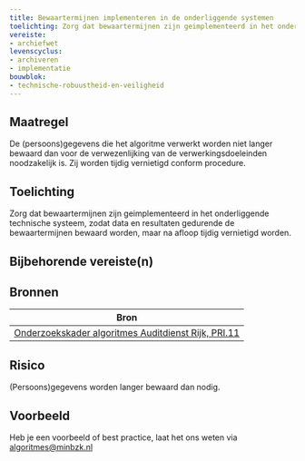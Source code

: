 ```yaml
---
title: Bewaartermijnen implementeren in de onderliggende systemen
toelichting: Zorg dat bewaartermijnen zijn geimplementeerd in het onderliggende technische systeem, zodat data en resultaten gedurende de bewaartermijnen bewaard worden. 
vereiste:
- archiefwet 
levenscyclus: 
- archiveren
- implementatie
bouwblok: 
- technische-robuustheid-en-veiligheid
---
```


<!-- tags -->

## Maatregel
<!-- Vul hier een omschrijving in van wat deze maatregel inhoudt. -->
De (persoons)gegevens die het algoritme verwerkt worden niet langer bewaard dan voor de verwezenlijking van de verwerkingsdoeleinden noodzakelijk is.
Zij worden tijdig vernietigd conform procedure.

## Toelichting 
<!-- Geef hier een toelichting van deze maatregel -->
Zorg dat bewaartermijnen zijn geimplementeerd in het onderliggende technische systeem, zodat data en resultaten gedurende de bewaartermijnen bewaard worden, maar na afloop tijdig vernietigd worden.

## Bijbehorende vereiste(n)
<!-- Hier volgt een lijst met vereisten op basis van de in de metadata ingevulde vereiste -->
<!-- Dit moet nog geimplementeerd worden -->

<!-- list_vereisten vereiste/technische-robuustheid-en-veiligheid -->

## Bronnen 

<!-- Vul hier de relevante bronnen in voor deze maatregel -->

| Bron                        |
|-----------------------------|
| [Onderzoekskader algoritmes Auditdienst Rijk, PRI.11](https://open.overheid.nl/documenten/61b54381-d331-40ed-8fce-b2883b195f25/file)        |        


## Risico 
<!-- vul hier het specifieke risico in dat kan worden gemitigeerd met behulp van deze maatregel -->

(Persoons)gegevens worden langer bewaard dan nodig.

## Voorbeeld
<!-- Voeg hier een voorbeeld toe, door er bijvoorbeeld naar te verwijzen -->

Heb je een voorbeeld of best practice, laat het ons weten via [algoritmes@minbzk.nl](mailto:algoritmes@minbzk.nl)

